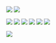 ### 
<!-- ![Anurag's GitHub stats](https://github-readme-stats.vercel.app/api?username=ha-ja&show_icons=true&theme=transparent) -->

![](https://img.shields.io/badge/OS-Linux-informational?style=flat&logo=linux&logoColor=white&color=2bbc8a)
![](https://img.shields.io/badge/FreeBSD-informational?style=flat&logo=freebsd&logoColor=white&color=AB2B28)

![](https://img.shields.io/badge/Kotlin-informational?style=flat&logo=kotlin&logoColor=white&color=007396)
![](https://img.shields.io/badge/Java-informational?style=flat&logo=java&logoColor=white&color=007396)
![](https://img.shields.io/badge/Python-informational?style=flat&logo=python&logoColor=white&color=3776AB)
![](https://img.shields.io/badge/Swift-informational?style=flat&logo=swift&logoColor=white&color=F05138)
![](https://img.shields.io/badge/C++-informational?style=flat&logo=cplusplus&logoColor=white&color=00599C)
![](https://img.shields.io/badge/Assembler-informational?style=flat&logo=chip&logoColor=white&color=007ACC)

![](https://img.shields.io/badge/Bash-informational?style=flat&logo=gnu-bash&logoColor=white&color=4EAA25)

<!--
**ha-ja/ha-ja** is a ✨ _special_ ✨ repository because its `README.md` (this file) appears on your GitHub profile.

Here are some ideas to get you started:

- 🔭 I’m currently working on ...
- 🌱 I’m currently learning ...
- 👯 I’m looking to collaborate on ...
- 🤔 I’m looking for help with ...
- 💬 Ask me about ...
- 📫 How to reach me: ...
- 😄 Pronouns: ...
- ⚡ Fun fact: ...
-->
